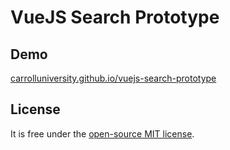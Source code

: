 VueJS Search Prototype
================

## Demo
[carrolluniversity.github.io/vuejs-search-prototype](https://carrolluniversity.github.io/vuejs-search-prototype)


## License

It is free under the [open-source MIT license](/LICENSE).
